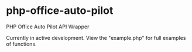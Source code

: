 php-office-auto-pilot
=====================

PHP Office Auto Pilot API Wrapper

Currently in active development. View the "example.php" for full examples of functions.